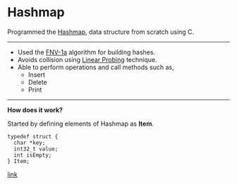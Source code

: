 # Hashmap

Programmed the [Hashmap](https://en.wikipedia.org/wiki/Hash_table#:~:text=In%20computing%2C%20a%20hash%20table,that%20maps%20keys%20to%20values.), data structure from scratch using C.

---
- Used the [FNV-1a](https://en.wikipedia.org/wiki/Fowler%E2%80%93Noll%E2%80%93Vo_hash_function) algorithm for building hashes.
- Avoids collision using [Linear Probing](https://en.wikipedia.org/wiki/Linear_probing) technique.
- Able to perform operations and call methods such as,
    - Insert
    - Delete
    - Print
---
**How does it work?**

Started by defining elements of Hashmap as **Item**.

```
typedef struct {
  char *key;
  int32_t value;
  int isEmpty;
} Item;
```

[link](https://benhoyt.com/writings/hash-table-in-c/)
